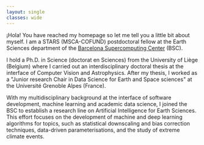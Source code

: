```yaml
---
layout: single
classes: wide
---
```


¡Hola! You have reached my homepage so let me tell you a little bit about myself. I am a STARS (MSCA-COFUND) postdoctoral fellow at the Earth Sciences department of the [Barcelona Supercomputing Center](https://www.bsc.es) (BSC). 

I hold a Ph.D. in Science (doctorat en Sciences) from the University of Liège (Belgium) where I carried out an interdisciplinary doctoral thesis at the interface of Computer Vision and Astrophysics. After my thesis, I worked as a "Junior research Chair in Data Science for Earth and Space sciences" at the Université Grenoble Alpes (France). 

With my multidisciplinary background at the interface of software development, machine learning and academic data science, I joined the BSC to establish a research line on Artificial Intelligence for Earth Sciences. This effort focuses on the development of machine and deep learning algorithms for topics, such as statistical downscaling and bias correction techniques, data-driven parameterisations, and the study of extreme climate events.